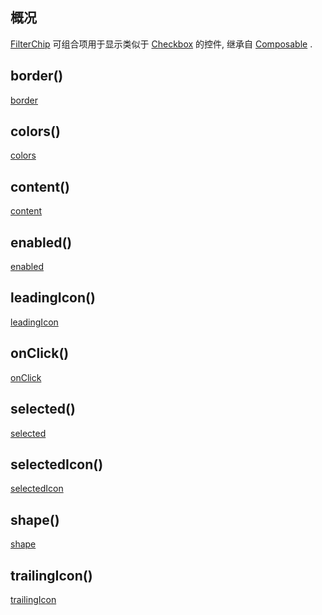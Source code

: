 ## 概况

[FilterChip](/API/UI/Compose/Widget/FilterChip/README.md)
可组合项用于显示类似于 [Checkbox](/API/UI/Compose/Widget/Checkbox/README.md) 的控件,
继承自 [Composable](/API/UI/Compose/Widget/Composable/README.md) .

## border()

[border](border.md ":include")

## colors()

[colors](colors.md ":include")

## content()

[content](content.md ":include")

## enabled()

[enabled](enabled.md ":include")

## leadingIcon()

[leadingIcon](leadingIcon.md ":include")

## onClick()

[onClick](onClick.md ":include")

## selected()

[selected](selected.md ":include")

## selectedIcon()

[selectedIcon](selectedIcon.md ":include")

## shape()

[shape](shape.md ":include")

## trailingIcon()

[trailingIcon](trailingIcon.md ":include")